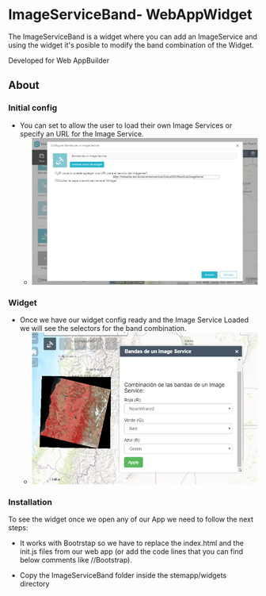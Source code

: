 # ImageServiceBand- WebAppWidget
The ImageServiceBand is a widget where you can add an ImageService and using the widget it's posible to modify the band combination of the Widget.


Developed for Web AppBuilder
## About
### Initial config
* You can set to allow the user to load their own Image Services or specify an URL for the Image Service.
  * ![initConfig](img/initConfig.png)
  
 ### Widget
* Once we have our widget config ready and the Image Service Loaded we will see the selectors for the band combination.
  * ![openWidget](img/openWidget.png)
  
 ### Installation
 To see the widget once we open any of our App we need to follow the next steps:

* It works with Bootrstap so we have to replace the index.html and the init.js files from our web app (or add the code lines that you can find below comments like //Bootstrap).

* Copy the ImageServiceBand folder inside the stemapp/widgets directory
